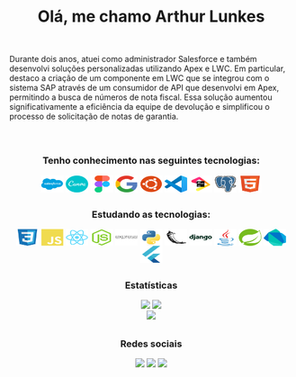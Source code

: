 <div align="center"><h1>Olá, me chamo Arthur Lunkes</h1></div>

  <br>

  Durante dois anos, atuei como administrador Salesforce e também desenvolvi soluções personalizadas utilizando Apex e LWC. Em particular, destaco a criação de um componente em LWC que se integrou com o sistema SAP através de um consumidor de API que desenvolvi em Apex, permitindo a busca de números de nota fiscal. Essa solução aumentou significativamente a eficiência da equipe de devolução e simplificou o processo de solicitação de notas de garantia.
  
  <br>
  
##

<div align="center">
  <h3>Tenho conhecimento nas seguintes tecnologias:</h3>
 <div style="display: inline_block">
  <img align="center" alt="Salesforce" height="30" width="40" src="https://github.com/devicons/devicon/blob/master/icons/salesforce/salesforce-original.svg">
  <img align="center" alt="Canva" height="30" width="40" src="https://github.com/devicons/devicon/blob/master/icons/canva/canva-original.svg">
  <img align="center" alt="Figma" height="30" width="40" src="https://github.com/devicons/devicon/blob/master/icons/figma/figma-original.svg">
  <img align="center" alt="Google" height="30" width="40" src="https://github.com/devicons/devicon/blob/master/icons/google/google-original.svg">
  <img align="center" alt="Ubuntu" height="30" width="40" src="https://github.com/devicons/devicon/blob/master/icons/ubuntu/ubuntu-plain.svg">
  <img align="center" alt="VSCode" height="30" width="40" src="https://github.com/devicons/devicon/blob/master/icons/vscode/vscode-original.svg">
  <img align="center" alt="Jetbrains" height="30" width="40" src="https://github.com/devicons/devicon/blob/master/icons/jetbrains/jetbrains-original.svg">
  <img align="center" alt="PostgresSQL" height="30" width="40" src="https://github.com/devicons/devicon/blob/master/icons/postgresql/postgresql-original.svg">
  <img align="center" alt="HTML" height="30" width="40" src="https://raw.githubusercontent.com/devicons/devicon/master/icons/html5/html5-original.svg">
 </div>
</div>

##

<div align="center">
  <h3>Estudando as tecnologias:</h3>
<div style="display: inline_block">
  <img align="center" alt="CSS" height="30" width="40" src="https://raw.githubusercontent.com/devicons/devicon/master/icons/css3/css3-original.svg">
  <img align="center" alt="JS" height="30" width="40" src="https://raw.githubusercontent.com/devicons/devicon/master/icons/javascript/javascript-plain.svg">
  <img align="center" alt="React" height="30" width="40" src="https://raw.githubusercontent.com/devicons/devicon/master/icons/react/react-original.svg">
  <img align="center" alt="NodeJS" height="30" width="40" src="https://github.com/devicons/devicon/blob/master/icons/nodejs/nodejs-original.svg">
  <img align="center" alt="Express" height="30" width="40" src="https://github.com/devicons/devicon/blob/master/icons/express/express-original-wordmark.svg">
  <img align="center" alt="Python" height="30" width="40" src="https://raw.githubusercontent.com/devicons/devicon/master/icons/python/python-original.svg">
  <img align="center" alt="Flask" height="30" width="40" src="https://github.com/devicons/devicon/blob/master/icons/flask/flask-original.svg">
  <img align="center" alt="Django" height="30" width="40" src="https://github.com/devicons/devicon/blob/master/icons/django/django-plain-wordmark.svg">
  <img align="center" alt="Java" height="30" width="40" src="https://github.com/devicons/devicon/blob/master/icons/java/java-original.svg">
  <img align="center" alt="Spring" height="30" width="40" src="https://github.com/devicons/devicon/blob/master/icons/spring/spring-original.svg">
  <img align="center" alt="Dart" height="30" width="40" src="https://github.com/devicons/devicon/blob/master/icons/dart/dart-original.svg">
  <img align="center" alt="Flutter" height="30" width="40" src="https://github.com/devicons/devicon/blob/master/icons/flutter/flutter-original.svg">
</div>
</div>

##

<div align="center">
  <h3>Estatísticas</h3>
  <img height="180em" src="https://github-readme-stats.vercel.app/api?username=arthurlunkes&show_icons=true&theme=algolia&hide_border=true">
  <img height="180em" src="https://github-readme-stats.vercel.app/api/top-langs/?username=arthurlunkes&layout=compact&theme=algolia&exclude_repo=AtividadeMineracaodeDados,BotEntraNoInstagram,Desafios_Selenium&hide_border=true">
</div>
<div align="center">
    <img height="180em" src="https://github-readme-streak-stats.herokuapp.com/?user=arthurlunkes&theme=algolia&hide_border=true"/>
</div>

##

<div align="center">
  <h3>Redes sociais</h3>
  <a href="https://instagram.com/arthur_lunkes" target="_blank"><img src="https://img.shields.io/badge/-Instagram-%23E4405F?style=for-the-badge&logo=instagram&logoColor=white" target="_blank"></a>
  <a href = "mailto:arthur.lunkes2017@gmail.com"><img src="https://img.shields.io/badge/-Gmail-%23333?style=for-the-badge&logo=gmail&logoColor=white" target="_blank"></a>
  <a href="https://www.linkedin.com/in/arthur-lunkes-332426191/" target="_blank"><img src="https://img.shields.io/badge/-LinkedIn-%230077B5?style=for-the-badge&logo=linkedin&logoColor=white" target="_blank"></a>
</div>
